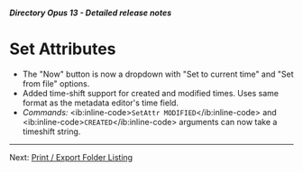 ##### Directory Opus 13 - Detailed release notes

# Set Attributes

- The "Now" button is now a dropdown with "Set to current time" and "Set from file" options.
- Added time-shift support for created and modified times. Uses same format as the metadata editor's time field.
- *Commands:* \<ib:inline-code\>`SetAttr MODIFIED`\</ib:inline-code\> and \<ib:inline-code\>`CREATED`\</ib:inline-code\> arguments can now take a timeshift string.

------------------------------------------------------------------------

Next: [Print / Export Folder Listing](/Manual/release_history/opus13_detailed/print_folder.md)

